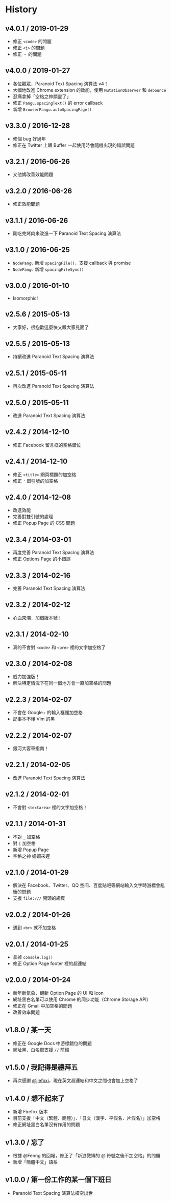 # History

v4.0.1 / 2019-01-29
-------------------

- 修正 `<code>` 的問題
- 修正 `<i>` 的問題
- 修正 `・` 的問題

v4.0.0 / 2019-01-27
-------------------

- 各位觀眾，Paranoid Text Spacing 演算法 v4！
- 大幅地改進 Chrome extension 的效能，使用 `MutationObserver` 和 `debounce`
- 忍痛拿掉「空格之神顯靈了」
- 修正 `Pangu.spacingText()` 的 error callback
- 新增 `BrowserPangu.autoSpacingPage()`

v3.3.0 / 2016-12-28
-------------------

- 修個 bug 好過年
- 修正在 Twitter 上跟 Buffer 一起使用時會隨機出現的錯誤問題

v3.2.1 / 2016-06-26
-------------------

- 又他媽改善效能問題

v3.2.0 / 2016-06-26
-------------------

- 修正效能問題

v3.1.1 / 2016-06-26
-------------------

- 剛吃完烤肉來改進一下 Paranoid Text Spacing 演算法

v3.1.0 / 2016-06-25
-------------------

- `NodePangu` 新增 `spacingFile()`，支援 callback 與 promise
- `NodePangu` 新增 `spacingFileSync()`

v3.0.0 / 2016-01-10
-------------------

- Isomorphic!

v2.5.6 / 2015-05-13
-------------------

- 大家好，很抱歉這麼快又跟大家見面了

v2.5.5 / 2015-05-13
-------------------

- 持續改進 Paranoid Text Spacing 演算法

v2.5.1 / 2015-05-11
-------------------

- 再次改進 Paranoid Text Spacing 演算法

v2.5.0 / 2015-05-11
-------------------

- 改進 Paranoid Text Spacing 演算法

v2.4.2 / 2014-12-10
-------------------

- 修正 Facebook 留言框的空格錯位

v2.4.1 / 2014-12-10
-------------------

- 修正 `<title>` 網頁標題的加空格
- 修正 `'` 單引號的加空格

v2.4.0 / 2014-12-08
-------------------

- 改進效能
- 完善對雙引號的處理
- 修正 Popup Page 的 CSS 問題

v2.3.4 / 2014-03-01
-------------------

- 再度完善 Paranoid Text Spacing 演算法
- 修正 Options Page 的小錯誤

v2.3.3 / 2014-02-16
-------------------

- 完善 Paranoid Text Spacing 演算法

v2.3.2 / 2014-02-12
-------------------

- 心血來潮，加個版本號！

v2.3.1 / 2014-02-10
-------------------

- 真的不會對 `<code>` 和 `<pre>` 裡的文字加空格了

v2.3.0 / 2014-02-08
-------------------

- 威力加強版！
- 解決特定情況下在同一個地方會一直加空格的問題

v2.2.3 / 2014-02-07
-------------------

- 不會在 Google+ 的輸入框裡加空格
- 記事本不懂 Vim 的黑

v2.2.2 / 2014-02-07
-------------------

- 銀河大客車指南！

v2.2.1 / 2014-02-05
-------------------

- 改進 Paranoid Text Spacing 演算法

v2.1.2 / 2014-02-01
-------------------

- 不會對 `<textarea>` 裡的文字加空格！

v2.1.1 / 2014-01-31
-------------------

- 不對 `_` 加空格
- 對 `|` 加空格
- 新增 Popup Page
- 空格之神 姍姍來遲

v2.1.0 / 2014-01-29
-------------------

- 解決在 Facebook、Twitter、QQ 空间、百度贴吧等網站輸入文字時游標會亂衝的問題
- 支援 `file:///` 開頭的網頁

v2.0.2 / 2014-01-26
-------------------

- 遇到 `<br>` 就不加空格

v2.0.1 / 2014-01-25
-------------------

- 拿掉 `console.log()`
- 修正 Option Page footer 裡的超連結

v2.0.0 / 2014-01-24
-------------------

- 新年新氣象，翻新 Option Page 的 UI 和 Icon
- 網址黑白名單可以使用 Chrome 的同步功能（Chrome Storage API）
- 修正在 Gmail 中加空格的問題
- 改善效率問題

v1.8.0 / 某一天
--------------

- 修正在 Google Docs 中游標錯位的問題
- 網址黑、白名單支援 `//` 前綴

v1.5.0 / 我記得是禮拜五
---------------------

- 再次感謝 [@jiefoxi](https://github.com/jiefoxi)，現在英文超連結和中文之間也會加上空格了

v1.4.0 / 想不起來了
-----------------

- 新增 Firefox 版本
- 目前支援「中文（繁體、簡體）」、「日文（漢字、平假名、片假名）」加空格
- 修正網址黑白名單沒有作用的問題

v1.3.0 / 忘了
------------

- 根據 @Fenng 的回報，修正了「新浪微博的 @ 符號之後不加空格」的問題
- 新增「簡體中文」語系

v1.0.0 / 第一份工作的某一個下班日
-----------------------------

- Paranoid Text Spacing 演算法橫空出世

